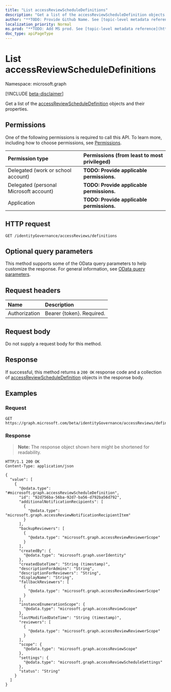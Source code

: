 ```yaml
---
title: "List accessReviewScheduleDefinitions"
description: "Get a list of the accessReviewScheduleDefinition objects and their properties."
author: "**TODO: Provide Github Name. See [topic-level metadata reference](https://msgo.azurewebsites.net/add/document/guidelines/metadata.html#topic-level-metadata)**"
localization_priority: Normal
ms.prod: "**TODO: Add MS prod. See [topic-level metadata reference](https://msgo.azurewebsites.net/add/document/guidelines/metadata.html#topic-level-metadata)**"
doc_type: apiPageType
---
```


# List accessReviewScheduleDefinitions
Namespace: microsoft.graph

[!INCLUDE [beta-disclaimer](../../includes/beta-disclaimer.md)]

Get a list of the [accessReviewScheduleDefinition](../resources/accessreviewscheduledefinition.md) objects and their properties.

## Permissions
One of the following permissions is required to call this API. To learn more, including how to choose permissions, see [Permissions](/graph/permissions-reference).

|Permission type|Permissions (from least to most privileged)|
|:---|:---|
|Delegated (work or school account)|**TODO: Provide applicable permissions.**|
|Delegated (personal Microsoft account)|**TODO: Provide applicable permissions.**|
|Application|**TODO: Provide applicable permissions.**|

## HTTP request

<!-- {
  "blockType": "ignored"
}
-->
``` http
GET /identityGovernance/accessReviews/definitions
```

## Optional query parameters
This method supports some of the OData query parameters to help customize the response. For general information, see [OData query parameters](/graph/query-parameters).

## Request headers
|Name|Description|
|:---|:---|
|Authorization|Bearer {token}. Required.|

## Request body
Do not supply a request body for this method.

## Response

If successful, this method returns a `200 OK` response code and a collection of [accessReviewScheduleDefinition](../resources/accessreviewscheduledefinition.md) objects in the response body.

## Examples

### Request
<!-- {
  "blockType": "request",
  "name": "list_accessreviewscheduledefinition"
}
-->
``` http
GET https://graph.microsoft.com/beta/identityGovernance/accessReviews/definitions
```


### Response
>**Note:** The response object shown here might be shortened for readability.
<!-- {
  "blockType": "response",
  "truncated": true,
  "@odata.type": "Collection(microsoft.graph.accessReviewScheduleDefinition)"
}
-->
``` http
HTTP/1.1 200 OK
Content-Type: application/json

{
  "value": [
    {
      "@odata.type": "#microsoft.graph.accessReviewScheduleDefinition",
      "id": "92d756ba-56ba-92d7-ba56-d792ba56d792",
      "additionalNotificationRecipients": [
        {
          "@odata.type": "microsoft.graph.accessReviewNotificationRecipientItem"
        }
      ],
      "backupReviewers": [
        {
          "@odata.type": "microsoft.graph.accessReviewReviewerScope"
        }
      ],
      "createdBy": {
        "@odata.type": "microsoft.graph.userIdentity"
      },
      "createdDateTime": "String (timestamp)",
      "descriptionForAdmins": "String",
      "descriptionForReviewers": "String",
      "displayName": "String",
      "fallbackReviewers": [
        {
          "@odata.type": "microsoft.graph.accessReviewReviewerScope"
        }
      ],
      "instanceEnumerationScope": {
        "@odata.type": "microsoft.graph.accessReviewScope"
      },
      "lastModifiedDateTime": "String (timestamp)",
      "reviewers": [
        {
          "@odata.type": "microsoft.graph.accessReviewReviewerScope"
        }
      ],
      "scope": {
        "@odata.type": "microsoft.graph.accessReviewScope"
      },
      "settings": {
        "@odata.type": "microsoft.graph.accessReviewScheduleSettings"
      },
      "status": "String"
    }
  ]
}
```

